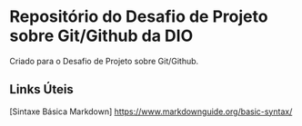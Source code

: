 # Repositório do Desafio de Projeto sobre Git/Github da DIO
Criado para o Desafio de Projeto sobre Git/Github.

## Links Úteis
[Sintaxe Básica Markdown] https://www.markdownguide.org/basic-syntax/
